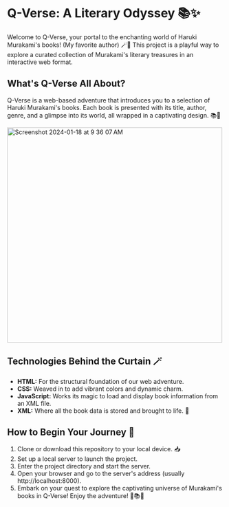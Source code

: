 # Q-Verse: A Literary Odyssey 📚✨

Welcome to Q-Verse, your portal to the enchanting world of Haruki Murakami's books! (My favorite author) 🪄📖 This project is a playful way to explore a curated collection of Murakami's literary treasures in an interactive web format.

## What's Q-Verse All About?
Q-Verse is a web-based adventure that introduces you to a selection of Haruki Murakami's books. Each book is presented with its title, author, genre, and a glimpse into its world, all wrapped in a captivating design. 📚🎉

<img width="500" alt="Screenshot 2024-01-18 at 9 36 07 AM" src="https://github.com/LSeward0421/q_verse/assets/114787710/cc6e9975-9b4f-4c17-8bed-a2b6a7f8e64b">

## Technologies Behind the Curtain 🪄
- **HTML:** For the structural foundation of our web adventure.
- **CSS:** Weaved in to add vibrant colors and dynamic charm.
- **JavaScript:** Works its magic to load and display book information from an XML file.
- **XML:** Where all the book data is stored and brought to life. 📜

## How to Begin Your Journey 🚀
1. Clone or download this repository to your local device. 📥
2. Set up a local server to launch the project.
3. Enter the project directory and start the server.
4. Open your browser and go to the server's address (usually http://localhost:8000).
5. Embark on your quest to explore the captivating universe of Murakami's books in Q-Verse! Enjoy the adventure! 🚀📚🌟
